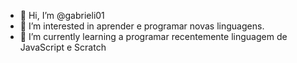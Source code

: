 - 👋 Hi, I’m @gabrieli01
- 👀 I’m interested in  aprender e programar novas linguagens.
- 🌱 I’m currently learning a programar recentemente linguagem de JavaScript e  Scratch
